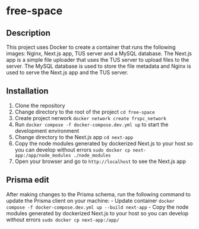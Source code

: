 # free-space

## Description

This project uses Docker to create a container that runs the following images: Nginx, Next.js app, TUS server and a MySQL database. The Next.js app is a simple file uploader that uses the TUS server to upload files to the server. The MySQL database is used to store the file metadata and Nginx is used to serve the Next.js app and the TUS server.

## Installation

1. Clone the repository
2. Change directory to the root of the project `cd free-space`
3. Create project nerwork `docker network create frspc_network`
4. Run `docker compose -f docker-compose.dev.yml up` to start the development environment
5. Change directory to the Next.js app `cd next-app`
6. Copy the node modules generated by dockerized Next.js to your host so you can develop without errors `sudo docker cp next-app:/app/node_modules ./node_modules`
7. Open your browser and go to `http://localhost` to see the Next.js app

## Prisma edit

After making changes to the Prisma schema, run the following command to update the Prisma client on your machine:
    - Update container `docker compose -f docker-compose.dev.yml up --build next-app`
    - Copy the node modules generated by dockerized Next.js to your host so you can develop without errors `sudo docker cp next-app:/app/`
